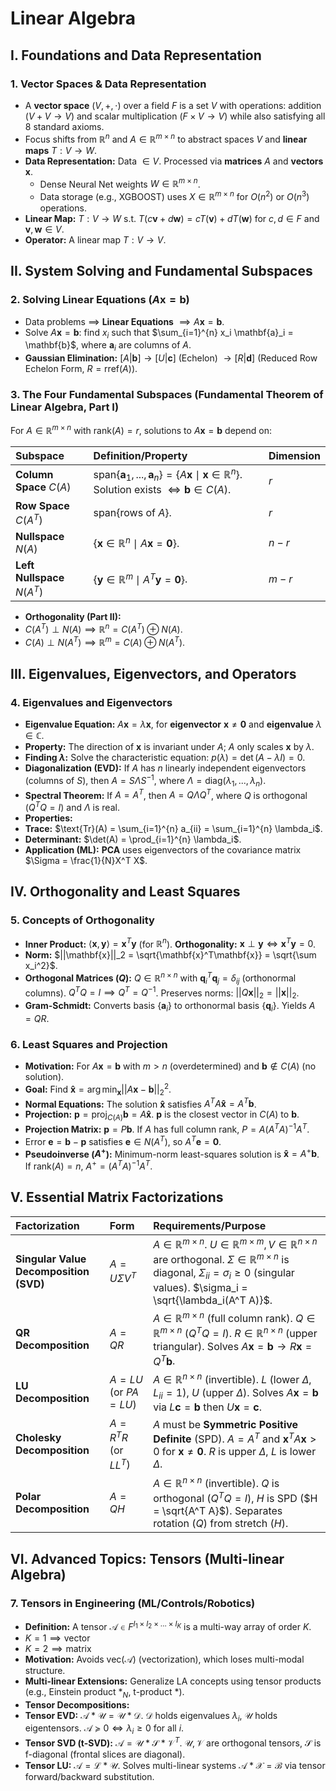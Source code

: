 # Linear Algebra

## I. Foundations and Data Representation

### 1. Vector Spaces & Data Representation

* A **vector space** $(V, +, \cdot)$ over a field $F$ is a set $V$ with operations:
addition ($V + V \to V$) and scalar multiplication ($F \times V \to V$) while also
satisfying all 8 standard axioms.
* Focus shifts from $\mathbb{R}^n$ and $A \in \mathbb{R}^{m \times n}$ to abstract spaces
$V$ and **linear maps** $T: V \to W$.
* **Data Representation:** Data $\in V$. Processed via **matrices** $A$ and **vectors** $\mathbf{x}$.
  * Dense Neural Net weights $W \in \mathbb{R}^{m \times n}$.
  * Data storage (e.g., XGBOOST) uses $X \in \mathbb{R}^{m \times n}$ for $O(n^2)$ or
    $O(n^3)$ operations.
* **Linear Map:** $T: V \to W$ s.t.
$T(c\mathbf{v} + d\mathbf{w}) = cT(\mathbf{v}) + dT(\mathbf{w})$ for $c, d \in F$ and
$\mathbf{v}, \mathbf{w} \in V$.
* **Operator:** A linear map $T: V \to V$.

## II. System Solving and Fundamental Subspaces

### 2. Solving Linear Equations ($A\mathbf{x}=\mathbf{b}$)

* Data problems $\implies$ **Linear Equations** $\implies A\mathbf{x}=\mathbf{b}$.
* Solve $A\mathbf{x} = \mathbf{b}$: find $x_i$ such that
$\sum_{i=1}^{n} x_i \mathbf{a}_i = \mathbf{b}$, where $\mathbf{a}_i$ are columns of $A$.
* **Gaussian Elimination:** $[A | \mathbf{b}] \to [U | \mathbf{c}]$ (Echelon)
$\to [R | \mathbf{d}]$ (Reduced Row Echelon Form, $R = \text{rref}(A)$).

### 3. The Four Fundamental Subspaces (Fundamental Theorem of Linear Algebra, Part I)

For $A \in \mathbb{R}^{m \times n}$ with $\text{rank}(A) = r$, solutions to
$A\mathbf{x} = \mathbf{b}$ depend on:

| Subspace | Definition/Property | Dimension |
| :--- | :--- | :--- |
| **Column Space** $C(A)$ | $\text{span}\{\mathbf{a}_1, ..., \mathbf{a}_n\} = \{A\mathbf{x} \mid \mathbf{x} \in \mathbb{R}^n\}$. Solution exists $\iff \mathbf{b} \in C(A)$. | $r$ |
| **Row Space** $C(A^T)$ | $\text{span}\{\text{rows of } A\}$. | $r$ |
| **Nullspace** $N(A)$ | $\{\mathbf{x} \in \mathbb{R}^n \mid A\mathbf{x} = \mathbf{0}\}$. | $n-r$ |
| **Left Nullspace** $N(A^T)$ | $\{\mathbf{y} \in \mathbb{R}^m \mid A^T\mathbf{y} = \mathbf{0}\}$. | $m-r$ |

* **Orthogonality (Part II):**
* $C(A^T) \perp N(A) \implies \mathbb{R}^n = C(A^T) \oplus N(A)$.
* $C(A) \perp N(A^T) \implies \mathbb{R}^m = C(A) \oplus N(A^T)$.

## III. Eigenvalues, Eigenvectors, and Operators

### 4. Eigenvalues and Eigenvectors

* **Eigenvalue Equation:** $A\mathbf{x} = \lambda\mathbf{x}$, for **eigenvector**
$\mathbf{x} \neq \mathbf{0}$ and **eigenvalue** $\lambda \in \mathbb{C}$.
* **Property:** The direction of $\mathbf{x}$ is invariant under $A$; $A$ only scales
$\mathbf{x}$ by $\lambda$.
* **Finding $\lambda$:** Solve the characteristic equation:
$p(\lambda) = \det(A - \lambda I) = 0$.
* **Diagonalization (EVD):** If $A$ has $n$ linearly independent eigenvectors (columns of
$S$), then $A = S\Lambda S^{-1}$, where $\Lambda = \text{diag}(\lambda_1, ..., \lambda_n)$.
* **Spectral Theorem:** If $A = A^T$, then $A = Q\Lambda Q^T$, where $Q$ is orthogonal
($Q^T Q = I$) and $\Lambda$ is real.
* **Properties:**
* **Trace:** $\text{Tr}(A) = \sum_{i=1}^{n} a_{ii} = \sum_{i=1}^{n} \lambda_i$.
* **Determinant:** $\det(A) = \prod_{i=1}^{n} \lambda_i$.
* **Application (ML):** **PCA** uses eigenvectors of the covariance matrix
$\Sigma = \frac{1}{N}X^T X$.

## IV. Orthogonality and Least Squares

### 5. Concepts of Orthogonality

* **Inner Product:** $\langle \mathbf{x}, \mathbf{y} \rangle = \mathbf{x}^T\mathbf{y}$
(for $\mathbb{R}^n$). **Orthogonality:**
$\mathbf{x} \perp \mathbf{y} \iff \mathbf{x}^T\mathbf{y} = 0$.
* **Norm:** $||\mathbf{x}||_2 = \sqrt{\mathbf{x}^T\mathbf{x}} = \sqrt{\sum x_i^2}$.
* **Orthogonal Matrices ($Q$):** $Q \in \mathbb{R}^{n \times n}$ with
$\mathbf{q}_i^T \mathbf{q}_j = \delta_{ij}$ (orthonormal columns).
$Q^T Q = I \implies Q^T = Q^{-1}$. Preserves norms: $||Q\mathbf{x}||_2 = ||\mathbf{x}||_2$.
* **Gram-Schmidt:** Converts basis $\{\mathbf{a}_i\}$ to orthonormal basis
$\{\mathbf{q}_i\}$. Yields $A=QR$.

### 6. Least Squares and Projection

* **Motivation:** For $A\mathbf{x}=\mathbf{b}$ with $m > n$ (overdetermined) and
$\mathbf{b} \notin C(A)$ (no solution).
* **Goal:** Find $\mathbf{\hat{x}} = \arg \min_{\mathbf{x}} ||A\mathbf{x} - \mathbf{b}||_2^2$.
* **Normal Equations:** The solution $\mathbf{\hat{x}}$ satisfies
$A^T A\mathbf{\hat{x}} = A^T\mathbf{b}$.
* **Projection:** $\mathbf{p} = \text{proj}_{C(A)}\mathbf{b} = A\mathbf{\hat{x}}$.
$\mathbf{p}$ is the closest vector in $C(A)$ to $\mathbf{b}$.
* **Projection Matrix:** $\mathbf{p} = P\mathbf{b}$. If $A$ has full column rank,
$P = A(A^T A)^{-1} A^T$.
* Error $\mathbf{e} = \mathbf{b} - \mathbf{p}$ satisfies $\mathbf{e} \in N(A^T)$, so
$A^T\mathbf{e} = \mathbf{0}$.
* **Pseudoinverse ($A^+$):** Minimum-norm least-squares solution is
$\mathbf{\hat{x}} = A^+\mathbf{b}$. If $\text{rank}(A)=n$, $A^+ = (A^T A)^{-1} A^T$.

## V. Essential Matrix Factorizations

| Factorization | Form | Requirements/Purpose |
| :--- | :--- | :--- |
| **Singular Value Decomposition (SVD)** | $A = U\Sigma V^T$ | $A \in \mathbb{R}^{m \times n}$. $U \in \mathbb{R}^{m \times m}, V \in \mathbb{R}^{n \times n}$ are orthogonal. $\Sigma \in \mathbb{R}^{m \times n}$ is diagonal, $\Sigma_{ii} = \sigma_i \ge 0$ (singular values). $\sigma_i = \sqrt{\lambda_i(A^T A)}$. |
| **QR Decomposition** | $A = QR$ | $A \in \mathbb{R}^{m \times n}$ (full column rank). $Q \in \mathbb{R}^{m \times n}$ ($Q^T Q = I$). $R \in \mathbb{R}^{n \times n}$ (upper triangular). Solves $A\mathbf{x}=\mathbf{b} \to R\mathbf{x} = Q^T\mathbf{b}$. |
| **LU Decomposition** | $A = LU$ (or $PA=LU$) | $A \in \mathbb{R}^{n \times n}$ (invertible). $L$ (lower $\Delta$, $L_{ii}=1$), $U$ (upper $\Delta$). Solves $A\mathbf{x}=\mathbf{b}$ via $L\mathbf{c}=\mathbf{b}$ then $U\mathbf{x}=\mathbf{c}$. |
| **Cholesky Decomposition** | $A = R^T R$ (or $LL^T$) | $A$ must be **Symmetric Positive Definite** (SPD). $A = A^T$ and $\mathbf{x}^T A \mathbf{x} > 0$ for $\mathbf{x} \neq \mathbf{0}$. $R$ is upper $\Delta$, $L$ is lower $\Delta$. |
| **Polar Decomposition** | $A = Q H$ | $A \in \mathbb{R}^{n \times n}$ (invertible). $Q$ is orthogonal ($Q^T Q = I$), $H$ is SPD ($H = \sqrt{A^T A}$). Separates rotation ($Q$) from stretch ($H$). |

## VI. Advanced Topics: Tensors (Multi-linear Algebra)

### 7. Tensors in Engineering (ML/Controls/Robotics)

* **Definition:** A tensor $\mathcal{A} \in F^{I_1 \times I_2 \times \dots \times I_K}$
is a multi-way array of order $K$.
* $K=1 \implies \text{vector}$
* $K=2 \implies \text{matrix}$
* **Motivation:** Avoids $\text{vec}(\mathcal{A})$ (vectorization), which loses multi-modal
structure.
* **Multi-linear Extensions:** Generalize LA concepts using tensor products (e.g., Einstein
product $*_N$, t-product $*$).
* **Tensor Decompositions:**
* **Tensor EVD:** $\mathcal{A} * \mathcal{U} = \mathcal{U} * \mathcal{D}$. $\mathcal{D}$
holds eigenvalues $\lambda_i$, $\mathcal{U}$ holds eigentensors.
$\mathcal{A} \succeq 0 \iff \lambda_i \ge 0$ for all $i$.
* **Tensor SVD (t-SVD):** $\mathcal{A} = \mathcal{U} * \mathcal{S} * \mathcal{V}^T$.
$\mathcal{U}, \mathcal{V}$ are orthogonal tensors, $\mathcal{S}$ is f-diagonal (frontal
slices are diagonal).
* **Tensor LU:** $\mathcal{A} = \mathcal{L} * \mathcal{U}$. Solves multi-linear systems
$\mathcal{A} * \mathcal{X} = \mathcal{B}$ via tensor forward/backward substitution.
